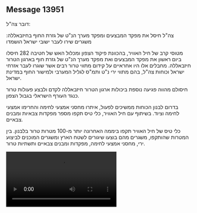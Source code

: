 ## Message 13951

דובר צה"ל:

צה"ל חיסל את מפקד המבצעים ומפקד מערך הנ"ט של גזרת החוף בחיזבאללה: משגרים שירו לעבר ישובי ישראל הושמדו

מטוסי קרב של חיל האוויר, בהכוונת פיקוד הצפון ומכלול האש של חטיבה 282 חיסלו ביום ראשון את מפקד המבצעים ואת מפקד מערך הנ"ט של גזרת חוף בארגון הטרור חיזבאללה.
מחבלים אלו היו אחראיים על קידום מתווי טרור רבים אשר שוגרו לעבר אזרחי ישראל וכוחות צה"ל, בהם מתווי ירי נ"ט ותמ"ס לגליל המערבי ולמישור החוף במדינת ישראל. 

חיסולם מהווה פגיעה נוספת ביכולות ארגון הטרור חיזבאללה לקדם ולבצע פעולות טרור כנגד העורף הישראלי בגבול הצפון.

בדרום לבנון הכוחות ממשיכים לפעול, איתרו מחסני אמצעי לחימה והחרימו אמצעי לחימה וציוד. בשיתוף עם חיל האוויר, כלי טיס תקפו מספר מפקדות צבאיות ומבנים צבאיים.

כלי טיס של חיל האוויר תקפו ביממה האחרונה יותר מ-100 מטרות טרור בלבנון. בין המטרות שהותקפו, משגרים מהם בוצעו שיגורים לשטח הארץ ומשגרים המוכנים לביצוע ירי, מחסני אמצעי לחימה, מפקדות ומבנים צבאיים ותשתיות טרור.

![Video](13951/13951_media.mp4)
